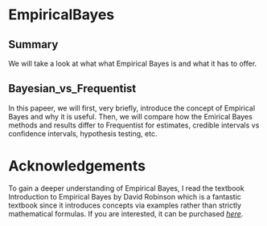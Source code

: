 # EmpiricalBayes

## Summary

We will take a look at what what Empirical Bayes is and what it has to offer.  

## Bayesian_vs_Frequentist  

In this papeer, we will first, very briefly, introduce the concept of Empirical Bayes and why it is useful. Then, we will compare how the Emirical Bayes methods and results differ to Frequentist for estimates, credible intervals vs confidence intervals, hypothesis testing, etc. 

# Acknowledgements 

To gain a deeper understanding of Empirical Bayes, I read the textbook  Introduction to Empirical Bayes by David Robinson which is a fantastic textbook since it introduces concepts via examples rather than strictly mathematical formulas. If you are interested, it can be purchased *[here](https://gumroad.com/l/empirical-bayes)*.